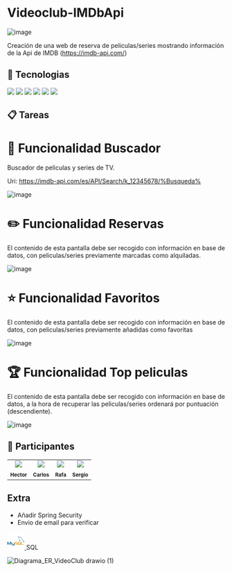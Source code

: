 # Videoclub-IMDbApi

![image](https://user-images.githubusercontent.com/117438320/217573572-8a6f8e10-cbaf-4a2f-80f8-9915926c27a5.png)


Creación de una web de reserva de peliculas/series mostrando información de la Api de IMDB (https://imdb-api.com/)

## 🔧 Tecnologias
![](https://img.shields.io/badge/Spring-6DB33F?style=for-the-badge&logo=spring&logoColor=white)
![](https://img.shields.io/badge/MySQL-00000F?style=for-the-badge&logo=mysql&logoColor=white)
![](https://img.shields.io/badge/HTML5-E34F26?style=for-the-badge&logo=html5&logoColor=white)
![](https://img.shields.io/badge/CSS-239120?&style=for-the-badge&logo=css3&logoColor=white)
![](https://img.shields.io/badge/Java-ED8B00?style=for-the-badge&logo=java&logoColor=white)
![](https://img.shields.io/badge/Bootstrap-563D7C?style=for-the-badge&logo=bootstrap&logoColor=white)


## 📋 Tareas 

# :mag_right: Funcionalidad Buscador

Buscador de peliculas y series de TV.

Uri:
https://imdb-api.com/es/API/Search/k_12345678/%Busqueda%

![image](https://user-images.githubusercontent.com/117438320/217764790-99b7e58d-5557-40cb-89b5-73d46767da5e.png)


# :pencil2: Funcionalidad Reservas

El contenido de esta pantalla debe ser recogido con información en base de datos, con peliculas/series previamente marcadas como alquiladas. 

![image](https://user-images.githubusercontent.com/117438320/217865881-076e6347-01bd-4837-86aa-3d24b55fa285.png)


# :star: Funcionalidad Favoritos

El contenido de esta pantalla debe ser recogido con información en base de datos, con peliculas/series  previamente añadidas como favoritas

![image](https://user-images.githubusercontent.com/117438320/217768038-c74e71dd-bc70-4920-8b54-b5b1524b5c43.png)


# :trophy: Funcionalidad Top peliculas

El contenido de esta pantalla debe ser recogido con información en base de datos, a la hora de recuperar las peliculas/series ordenará por puntuación (descendiente).


![image](https://user-images.githubusercontent.com/117438320/217769596-f9276ebc-21e4-43be-8f74-9e97b9cfdfcd.png)


## :pineapple: Participantes


<table>
  <tbody>
    <tr>
      <td align="center"><a href="https://github.com/Hectorblanco02"><img src="https://github.com/Hectorblanco02.png?size=115" width="100px;" /><br /><sub><b>Hector</b></sub></a><br /></td>
      <td align="center"><a href="https://github.com/CTG99"><img src="https://github.com/CTG99.png?size=115" width="100px;" /><br /><sub><b>Carlos</b></sub></a><br /></td>
      <td align="center"><a href="https://github.com/RafaDM"><img src="https://github.com/RafaDM.png?size=115" width="100px;" /><br /><sub><b>Rafa</b></sub></a><br /></td>
      <td align="center"><a href="https://github.com/sergioromerohd"><img src="https://github.com/sergioromerohd.png?size=115" width="100px;" /><br /><sub><b>Sergio</b></sub></a><br /></td>
    </tr>
   </tbody>
</table>

##  Extra

- Añadir Spring Security
- Envio de email para verificar

<p align="left"> <a href="https://www.mysql.com/" target="_blank" rel="noreferrer"> <img src="https://raw.githubusercontent.com/devicons/devicon/master/icons/mysql/mysql-original-wordmark.svg" alt="mysql" width="40" height="40"/> </a> SQL</p>

![Diagrama_ER_VideoClub drawio (1)](https://user-images.githubusercontent.com/51998336/218032607-c04bd2c7-9529-4cb9-81ff-cef3c86cd699.png)


